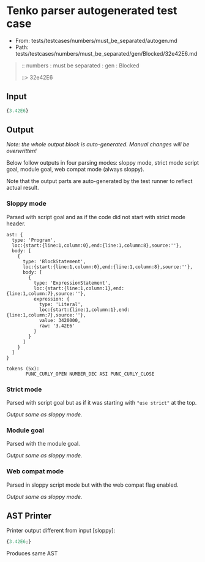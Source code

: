 # Tenko parser autogenerated test case

- From: tests/testcases/numbers/must_be_separated/autogen.md
- Path: tests/testcases/numbers/must_be_separated/gen/Blocked/32e42E6.md

> :: numbers : must be separated : gen : Blocked
>
> ::> 32e42E6

## Input


`````js
{3.42E6}
`````

## Output

_Note: the whole output block is auto-generated. Manual changes will be overwritten!_

Below follow outputs in four parsing modes: sloppy mode, strict mode script goal, module goal, web compat mode (always sloppy).

Note that the output parts are auto-generated by the test runner to reflect actual result.

### Sloppy mode

Parsed with script goal and as if the code did not start with strict mode header.

`````
ast: {
  type: 'Program',
  loc:{start:{line:1,column:0},end:{line:1,column:8},source:''},
  body: [
    {
      type: 'BlockStatement',
      loc:{start:{line:1,column:0},end:{line:1,column:8},source:''},
      body: [
        {
          type: 'ExpressionStatement',
          loc:{start:{line:1,column:1},end:{line:1,column:7},source:''},
          expression: {
            type: 'Literal',
            loc:{start:{line:1,column:1},end:{line:1,column:7},source:''},
            value: 3420000,
            raw: '3.42E6'
          }
        }
      ]
    }
  ]
}

tokens (5x):
       PUNC_CURLY_OPEN NUMBER_DEC ASI PUNC_CURLY_CLOSE
`````

### Strict mode

Parsed with script goal but as if it was starting with `"use strict"` at the top.

_Output same as sloppy mode._

### Module goal

Parsed with the module goal.

_Output same as sloppy mode._

### Web compat mode

Parsed in sloppy script mode but with the web compat flag enabled.

_Output same as sloppy mode._

## AST Printer

Printer output different from input [sloppy]:

````js
{3.42E6;}
````

Produces same AST
